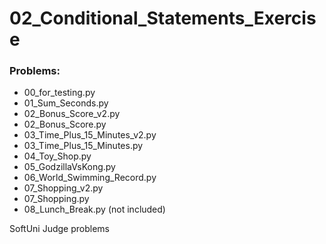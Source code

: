 # 02_Conditional_Statements_Exercise

### Problems:
- 00_for_testing.py
- 01_Sum_Seconds.py
- 02_Bonus_Score_v2.py
- 02_Bonus_Score.py
- 03_Time_Plus_15_Minutes_v2.py
- 03_Time_Plus_15_Minutes.py
- 04_Toy_Shop.py
- 05_GodzillaVsKong.py
- 06_World_Swimming_Record.py
- 07_Shopping_v2.py
- 07_Shopping.py
- 08_Lunch_Break.py  (not included)


SoftUni Judge problems
